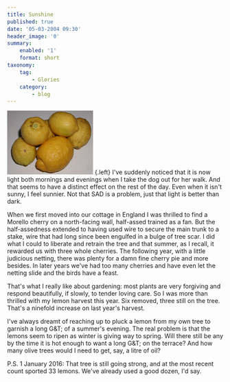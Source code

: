 ```yaml
---
title: Sunshine
published: true
date: '05-03-2004 09:30'
header_image: '0'
summary:
    enabled: '1'
    format: short
taxonomy:
    tag:
        - Glories
    category:
        - blog
---
```


![](lemons.png?cropResize=200,149) {.left} I've suddenly noticed that it is now light both mornings and evenings when I take the dog out for her walk. And that seems to have a distinct effect on the rest of the day. Even when it isn't sunny, I feel sunnier. Not that SAD is a problem, just that light is better than dark.

When we first moved into our cottage in England I was thrilled to find a Morello cherry on a north-facing wall, half-assed trained as a fan. But the half-assedness extended to having used wire to secure the main trunk to a stake, wire that had long since been engulfed in a bulge of tree scar. I did what I could to liberate and retrain the tree and that summer, as I recall, it rewarded us with three whole cherries. The following year, with a little judicious netting, there was plenty for a damn fine cherry pie and more besides. In later years we've had too many cherries and have even let the netting slide and the birds have a feast.

That's what I really like about gardening: most plants are very forgiving and respond beautifully, if slowly, to tender loving care. So I was more than thrilled with my lemon harvest this year. Six removed, three still on the tree. That's a ninefold increase on last year's harvest.

I've always dreamt of reaching up to pluck a lemon from my own tree to garnish a long G&T; of a summer's evening. The real problem is that the lemons seem to ripen as winter is giving way to spring. Will there still be any by the time it is hot enough to want a long G&T; on the terrace? And how many olive trees would I need to get, say, a litre of oil?

P.S. 1 January 2016: That tree is still going strong, and at the most recent count sported 33 lemons. We've already used a good dozen, I'd say.